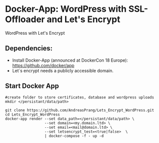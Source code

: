 # Docker-App: WordPress with SSL-Offloader and Let's Encrypt
WordPress with Let's Encrypt


## Dependencies:
- Install Docker-App (announced at DockerCon 18 Europe): https://github.com/docker/app
- Let`s encrypt needs a publicly accessible domain.

## Start Docker App
```
#create folder to store certificates, database and wordpress uploads
mkdir </persistant/data/path>

git clone https://github.com/AndreasPrang/Lets_Encrypt_WordPress.git
cd Lets_Encrypt_WordPress
docker-app render --set data_path=</persistant/data/path> \
                  --set domain=<my.domain.ltd> \
                  --set email=<mail@domain.ltd> \
                  --set letsencrypt_test=<true|false>  \
                  | docker-compose -f - up -d
```

